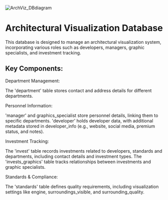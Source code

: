 ![ArchViz_DBdiagram](https://github.com/user-attachments/assets/f115fb99-03d5-4951-a95c-bf35365a72c8)

# Architectural Visualization Database

This database is designed to manage an architectural visualization system, incorporating various roles such as developers, managers, graphic specialists, and investment tracking.

## Key Components:

Department Management:

The 'department' table stores contact and address details for different departments.

Personnel Information:

'manager' and graphics_specialist store personnel details, linking them to specific departments.
'developer' holds developer data, with additional metadata stored in developer_info (e.g., website, social media, premium status, and notes).

Investment Tracking:

The 'invest' table records investments related to developers, standards and departments, including contact details and investment types.
The 'invests_graphics' table tracks relationships between investments and graphic specialists.

Standards & Compliance:

The 'standards' table defines quality requirements, including visualization settings like engine, surroundings_visible, and surrounding_quality.
